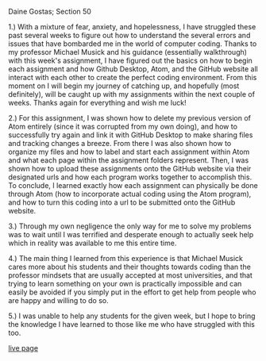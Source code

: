 Daine Gostas; Section 50

1.) With a mixture of fear, anxiety, and hopelessness, I have struggled these past several weeks to figure out how to understand the several errors and issues that have bombarded me in the world of computer coding. Thanks to my professor Michael Musick and his guidance (essentially walkthrough) with this week's assignment, I have figured out the basics on how to begin each assignment and how Github Desktop, Atom, and the GitHub website all interact with each other to create the perfect coding environment. From this moment on I will begin my journey of catching up, and hopefully (most definitely), will be caught up with my assignments within the next couple of weeks. Thanks again for everything and wish me luck!

2.) For this assignment, I was shown how to delete my previous version of Atom entirely (since it was corrupted from my own doing), and how to successfully try again and link it with GitHub Desktop to make sharing files and tracking changes a breeze. From there I was also shown how to organize my files and how to label and start each assignment within Atom and what each page within the assignment folders represent. Then, I was shown how to upload these assignments onto the GitHub website via their designated urls and how each program works together to accomplish this. To conclude, I learned exactly how each assignment can physically be done through Atom (how to incorporate actual coding using the Atom program), and how to turn this coding into a url to be submitted onto the GitHub website.

3.) Through my own negligence the only way for me to solve my problems was to wait until I was terrified and desperate enough to actually seek help which in reality was available to me this entire time.

4.) The main thing I learned from this experience is that Michael Musick cares more about his students and their thoughts towards coding than the professor mindsets that are usually accepted at most universities, and that trying to learn something on your own is practically impossible and can easily be avoided if you simply put in the effort to get help from people who are happy and willing to do so.

5.) I was unable to help any students for the given week, but I hope to bring the knowledge I have learned to those like me who have struggled with this too.

[live page](https://daine-gostas.github.io/120-work/HW-3/)
